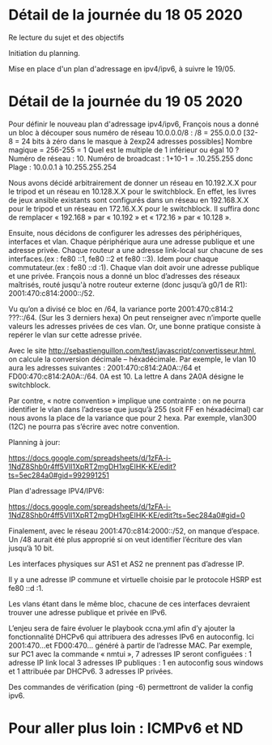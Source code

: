 # Détail de la journée du 18 05 2020


Re lecture du sujet et des objectifs

Initiation du planning.

Mise en place d'un plan d'adressage en ipv4/ipv6, à suivre le 19/05.


# Détail de la journée du 19 05 2020


Pour définir le nouveau plan d'adressage ipv4/ipv6, François nous a donné un bloc à découper sous numéro de réseau 10.0.0.0/8 :
/8 = 255.0.0.0 [32- 8 = 24 bits à zéro dans le masque à 2exp24 adresses possibles]
Nombre magique = 256-255 = 1 Quel est le multiple de 1 inférieur ou égal 10 ? Numéro de réseau : 10. Numéro de broadcast : 1+10-1 = .10.255.255 donc Plage : 10.0.0.1 à 10.255.255.254

Nous avons décidé arbitrairement de donner un réseau en 10.192.X.X pour le tripod et un réseau en 10.128.X.X pour le switchblock. En effet, les livres de jeux ansible existants sont configurés dans un réseau en 192.168.X.X pour le tripod et un réseau en 172.16.X.X pour le switchblock. Il suffira donc de remplacer « 192.168 » par « 10.192 » et « 172.16 » par « 10.128 ».

Ensuite, nous décidons de configurer les adresses des périphériques, interfaces et vlan.
Chaque périphérique aura une adresse publique et une adresse privée.
Chaque routeur a une adresse link-local sur chacune de ses interfaces.(ex : fe80 ::1, fe80 ::2 et fe80 ::3).
Idem pour chaque commutateur.(ex : fe80 ::d :1).
Chaque vlan doit avoir une adresse publique et une privée.
François nous a donné un bloc d’adresses des réseaux maîtrisés, routé jusqu'à notre routeur externe (donc jusqu’à g0/1 de R1): 2001:470:c814:2000::/52.

Vu qu’on a divisé ce bloc en /64, la variance porte 2001:470:c814:2 ???::/64. (Sur les 3 derniers hexa)
On peut renseigner avec n’importe quelle valeurs les adresses privées de ces vlan.
Or, une bonne pratique consiste à repérer le vlan sur cette adresse privée.

Avec le site http://sebastienguillon.com/test/javascript/convertisseur.html, on calcule la conversion décimale – héxadécimale.
Par exemple, le vlan 10 aura les adresses suivantes :
2001:470:c814:2A0A::/64 et FD00:470:c814:2A0A::/64. 0A est 10.
La lettre A dans 2A0A désigne le switchblock.

Par contre, « notre convention » implique une contrainte : on ne pourra identifier le vlan dans l’adresse que jusqu’à 255 (soit FF en héxadécimal) car nous avons la place de la variance que pour 2 hexa. Par exemple, vlan300 (12C) ne pourra pas s’écrire avec notre convention.


Planning à jour:

https://docs.google.com/spreadsheets/d/1zFA-i-1NdZ8Shb0r4ff5VIl1XpRT2mgDH1xgEIHK-KE/edit?ts=5ec284a0#gid=992991251

Plan d'adressage IPV4/IPV6:

https://docs.google.com/spreadsheets/d/1zFA-i-1NdZ8Shb0r4ff5VIl1XpRT2mgDH1xgEIHK-KE/edit?ts=5ec284a0#gid=0

Finalement, avec le réseau 2001:470:c814:2000::/52, on manque d’espace.
Un /48 aurait été plus approprié si on veut identifier l’écriture des vlan jusqu’à 10 bit.

Les interfaces physiques sur AS1 et AS2 ne prennent pas d’adresse IP.

Il y a une adresse IP commune et virtuelle choisie par le protocole HSRP est fe80 ::d :1.

Les vlans étant dans le même bloc, chacune de ces interfaces devraient trouver une adresse publique et privée en IPv6.

L’enjeu sera de faire évoluer le playbook ccna.yml afin d’y ajouter la fonctionnalité DHCPv6 qui attribuera des adresses IPv6 en autoconfig. Ici 2001:470…et FD00:470… généré à partir de l’adresse MAC.
Par exemple, sur PC1 avec la commande « nmtui », 7 adresses IP seront configuées :
1 adresse IP link local
3 adresses IP publiques : 1 en autoconfig sous windows et 1 attribuée par DHCPv6.
3 adresses IP privées.

Des commandes de vérification (ping -6) permettront de valider la config ipv6.

# Pour aller plus loin : ICMPv6 et ND
